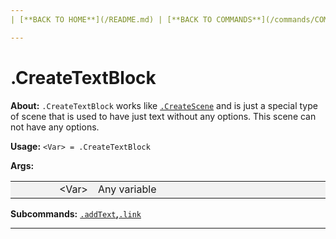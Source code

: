 ```yaml
---
| [**BACK TO HOME**](/README.md) | [**BACK TO COMMANDS**](/commands/COMMANDS.md) |

---
```

# .CreateTextBlock

**About:**
```.CreateTextBlock``` works like [```.CreateScene```](/commands/createScene/MAIN.md) and is just a special type of scene that is used to have just
text without any options. This scene can not have any options.

**Usage:**
```<Var> = .CreateTextBlock```

**Args:**

<style>
td, th {
   border: none!important;
}
</style>

<style>
td:nth-child(1) {
  width: 150px;
  }

/* the second */
td:nth-child(2) {
  width: 500px;
}

.niceTables thg {
background: grey;
word-wrap: break-word;
text-align: center;
}
.niceTables tr:nth-child(1) { background: #F2F2F2; }
.niceTables tr:nth-child(2) { background: #F2F2F2; }
.niceTables tr:nth-child(3) { background: #F2F2F2; }
.niceTables tr:nth-child(4) { background: #F2F2F2; }
.niceTables tr:nth-child(5) { background: #F2F2F2; }
.niceTables tr:nth-child(6) { background: #F2F2F2; }
</style>

<div class="niceTables">

| | |
|------------:|:--------------------|
| \<Var\> | Any variable |

</div>

**Subcommands:** [```.addText```](/commands/createTextBlock/ADDTEXT.md)**,**[```.link```](/commands/createTextBlock/LINK.md)

---